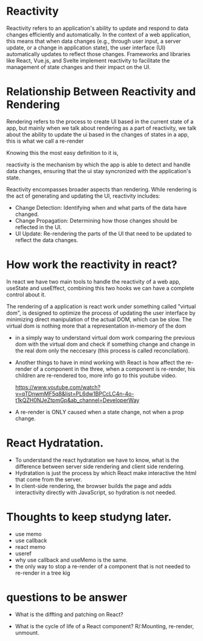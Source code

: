 # Reactivity

Reactivity refers to an application's ability to update and respond to data changes efficiently and automatically. In the context of a web application, this means that when data changes (e.g., through user input, a server update, or a change in application state), the user interface (UI) automatically updates to reflect those changes. Frameworks and libraries like React, Vue.js, and Svelte implement reactivity to facilitate the management of state changes and their impact on the UI.

# Relationship Between Reactivity and Rendering

Rendering refers to the process to create UI based in the current state of a app,
but mainly when we talk about rendering as a part of reactivity, we talk
about the ability to update the ui based in the changes of states
in a app, this is what we call a re-render

Knowing this the most easy definition to it is,

reactivity is the mechanism by which the app is able
to detect and handle data changes, ensuring that the ui
stay syncronized with the application's state.

Reactivity encompasses broader aspects than rendering. While rendering is the act of generating and updating the UI, reactivity includes:

- Change Detection: Identifying when and what parts of the data have changed.
- Change Propagation: Determining how those changes should be reflected in the UI.
- UI Update: Re-rendering the parts of the UI that need to be updated to reflect the data changes.

# How work the reactivity in react?

In react we have two main tools to handle the reactivity of a web app, useState and useEffect,
combining this two hooks we can have a complete control about it.

The rendering of a application is react work under something called "virtual dom",
is designed to optimize the process of updating the user interface by minimizing direct manipulation of the actual DOM, which can be slow.
The virtual dom is nothing more that a representation in-memory of the dom

- in a simply way to understand virtual dom work
  comparing the previous dom with the virtual dom and check if something change
  and change in the real dom only the neccesary (this process is called reconcilation).

- Another things to have in mind working with React is how affect the re-render of a component
  in the three, when a component is re-render, his children are re-rendered too, more info go to
  this youtube video.

  https://www.youtube.com/watch?v=qTDnwmMF5q8&list=PL6dw1BPCcLC4n-4o-t1kQZH0NJeZtpmGp&ab_channel=DeveloperWay

- A re-render is ONLY caused when a state change, not when a prop change.

# React Hydratation.

- To understand the react hydratation we have to know, what is the difference
  between server side rendering and client side rendering.
- Hydratation is just the process by which React make interactive the html that come
  from the server.
- In client-side rendering, the browser builds the page and adds interactivity directly with JavaScript, so hydration is not needed.

# Thoughts to keep studyng later.

- use memo
- use callback
- react memo
- useref
- why use callback and useMemo is the same.
- the only way to stop a re-render of a component that is not needed to re-render in a tree
  kig

# questions to be answer

- What is the diffting and patching on React?

- What is the cycle of life of a React component?
  R/:Mounting, re-render, unmount.
